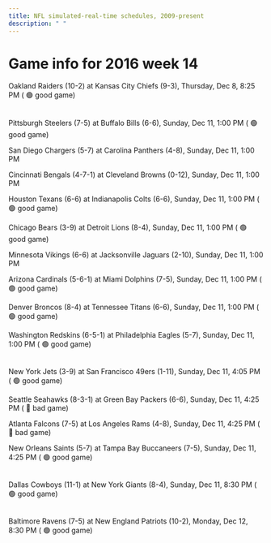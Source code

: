 ```yaml
---
title: NFL simulated-real-time schedules, 2009-present
description: " "
---
```


# Game info for 2016 week 14

Oakland Raiders (10-2) at Kansas City Chiefs (9-3), Thursday, Dec 8, 8:25 PM (	:green_circle: good game)

<br/>Pittsburgh Steelers (7-5) at Buffalo Bills (6-6), Sunday, Dec 11, 1:00 PM (	:green_circle: good game)

San Diego Chargers (5-7) at Carolina Panthers (4-8), Sunday, Dec 11, 1:00 PM

Cincinnati Bengals (4-7-1) at Cleveland Browns (0-12), Sunday, Dec 11, 1:00 PM

Houston Texans (6-6) at Indianapolis Colts (6-6), Sunday, Dec 11, 1:00 PM (	:green_circle: good game)

Chicago Bears (3-9) at Detroit Lions (8-4), Sunday, Dec 11, 1:00 PM (	:green_circle: good game)

Minnesota Vikings (6-6) at Jacksonville Jaguars (2-10), Sunday, Dec 11, 1:00 PM

Arizona Cardinals (5-6-1) at Miami Dolphins (7-5), Sunday, Dec 11, 1:00 PM (	:green_circle: good game)

Denver Broncos (8-4) at Tennessee Titans (6-6), Sunday, Dec 11, 1:00 PM (	:green_circle: good game)

Washington Redskins (6-5-1) at Philadelphia Eagles (5-7), Sunday, Dec 11, 1:00 PM (	:green_circle: good game)

<br/>New York Jets (3-9) at San Francisco 49ers (1-11), Sunday, Dec 11, 4:05 PM (	:green_circle: good game)

Seattle Seahawks (8-3-1) at Green Bay Packers (6-6), Sunday, Dec 11, 4:25 PM (	:red_circle: bad game)

Atlanta Falcons (7-5) at Los Angeles Rams (4-8), Sunday, Dec 11, 4:25 PM (	:red_circle: bad game)

New Orleans Saints (5-7) at Tampa Bay Buccaneers (7-5), Sunday, Dec 11, 4:25 PM (	:green_circle: good game)

<br/>Dallas Cowboys (11-1) at New York Giants (8-4), Sunday, Dec 11, 8:30 PM (	:green_circle: good game)

<br/>Baltimore Ravens (7-5) at New England Patriots (10-2), Monday, Dec 12, 8:30 PM (	:green_circle: good game)

